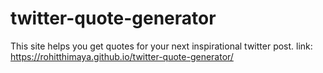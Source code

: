 # twitter-quote-generator
This site helps you get quotes for your next inspirational twitter post.
link: https://rohitthimaya.github.io/twitter-quote-generator/
